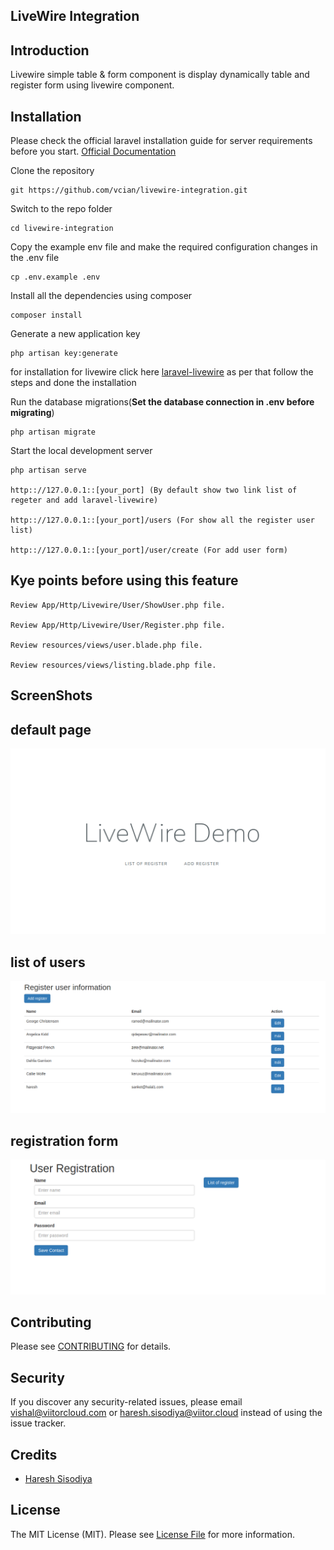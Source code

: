

## LiveWire Integration

## Introduction
Livewire simple table & form component is display dynamically table and register form using livewire component.

## Installation

Please check the official laravel installation guide for server requirements before you start. [Official Documentation](https://laravel.com/docs/7.x/installation#installation)

Clone the repository

    git https://github.com/vcian/livewire-integration.git
    
Switch to the repo folder

    cd livewire-integration

Copy the example env file and make the required configuration changes in the .env file

    cp .env.example .env
    
Install all the dependencies using composer

    composer install

Generate a new application key

    php artisan key:generate

for installation for livewire click here [laravel-livewire](https://laravel-livewire.com/docs/installation) as per that follow the steps and done the installation

Run the database migrations(**Set the database connection in .env before migrating**)

    php artisan migrate

Start the local development server

    php artisan serve
    
    http:://127.0.0.1::[your_port] (By default show two link list of regeter and add laravel-livewire)
    
    http:://127.0.0.1::[your_port]/users (For show all the register user list)
    
    http:://127.0.0.1::[your_port]/user/create (For add user form)
    
   
## Kye points before using this feature
    
    Review App/Http/Livewire/User/ShowUser.php file.
    
    Review App/Http/Livewire/User/Register.php file.
    
    Review resources/views/user.blade.php file.
    
    Review resources/views/listing.blade.php file. 

## ScreenShots

## default page
![Screenshot](screenshots/home.png)

## list of users
![Screenshot](screenshots/list.png)

## registration form
![Screenshot](screenshots/reg.png)

## Contributing

Please see [CONTRIBUTING](CONTRIBUTING.md) for details.

## Security

If you discover any security-related issues, please email vishal@viitorcloud.com or haresh.sisodiya@viitor.cloud instead of using the issue tracker.

## Credits

- [Haresh Sisodiya](https://github.com/Hareshsinh)

## License

The MIT License (MIT). Please see [License File](LICENSE.md) for more information.
